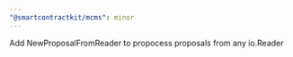 ```yaml
---
"@smartcontractkit/mcms": minor
---
```


Add NewProposalFromReader to propocess proposals from any io.Reader
